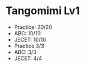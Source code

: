 # Tangomimi Lv1
* Practice: 20/20
* ABC: 10/10
* JECET: 10/10
* Practice 3/3
* ABC: 3/3
* JECET: 4/4
